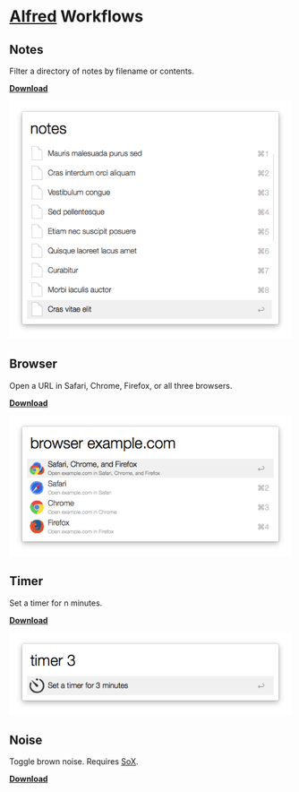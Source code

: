 # [Alfred](http://alfredapp.com) Workflows

## Notes

Filter a directory of notes by filename or contents.

**[Download](https://github.com/jamesmclendon/Alfred-Workflows/blob/master/Notes.alfredworkflow?raw=true)**

![Notes screenshot](https://raw.githubusercontent.com/jamesmclendon/Alfred-Workflows/master/Notes.png)

## Browser

Open a URL in Safari, Chrome, Firefox, or all three browsers.

**[Download](https://github.com/jamesmclendon/Alfred-Workflows/blob/master/Browser.alfredworkflow?raw=true)**

![Browser screenshot](https://raw.githubusercontent.com/jamesmclendon/Alfred-Workflows/master/Browser.png)

## Timer

Set a timer for n minutes.

**[Download](https://github.com/jamesmclendon/Alfred-Workflows/blob/master/Timer.alfredworkflow?raw=true)**

![Timer screenshot](https://raw.githubusercontent.com/jamesmclendon/Alfred-Workflows/master/Timer.png)

## Noise

Toggle brown noise. Requires [SoX](http://sox.sourceforge.net).

**[Download](https://github.com/jamesmclendon/Alfred-Workflows/blob/master/Noise.alfredworkflow?raw=true)**
